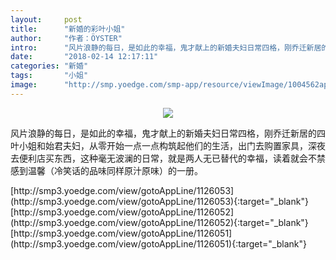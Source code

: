 ```yaml
---
layout:     post
title:      "新婚的彩叶小姐"
author:     "作者：ÖYSTER"
intro:      "风片浪静的每日，是如此的幸福，鬼才献上的新婚夫妇日常四格，刚乔迁新居的四叶小姐和始君夫妇，从零开始一点一点构筑起他们的生活，出门去购置家具，深夜去便利店买东西，这种毫无波澜的日常，就是两人无已替代的幸福，读着就会不禁感到温馨（冷笑话的品味同样原汁原味）的一册。"
date:       "2018-02-14 12:17:11"
categories: "新婚"
tags:       "小姐"
image:      "http://smp.yoedge.com/smp-app/resource/viewImage/1004562appline.png"
---
```

<div style="text-align: center">
<p><img src="http://smp.yoedge.com/smp-app/resource/viewImage/1004562appline.png"/></p>
</div>
<p class="post-meta">
<span>风片浪静的每日，是如此的幸福，鬼才献上的新婚夫妇日常四格，刚乔迁新居的四叶小姐和始君夫妇，从零开始一点一点构筑起他们的生活，出门去购置家具，深夜去便利店买东西，这种毫无波澜的日常，就是两人无已替代的幸福，读着就会不禁感到温馨（冷笑话的品味同样原汁原味）的一册。</span>
</p>
[http://smp3.yoedge.com/view/gotoAppLine/1126053](http://smp3.yoedge.com/view/gotoAppLine/1126053){:target="_blank"}
[http://smp3.yoedge.com/view/gotoAppLine/1126052](http://smp3.yoedge.com/view/gotoAppLine/1126052){:target="_blank"}
[http://smp3.yoedge.com/view/gotoAppLine/1126051](http://smp3.yoedge.com/view/gotoAppLine/1126051){:target="_blank"}


